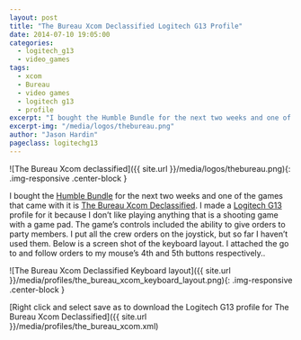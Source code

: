 ```yaml
---
layout: post
title: "The Bureau Xcom Declassified Logitech G13 Profile"
date: 2014-07-10 19:05:00
categories:
  - logitech_g13
  - video_games
tags:
  - xcom
  - Bureau
  - video games
  - logitech g13
  - profile
excerpt: "I bought the Humble Bundle for the next two weeks and one of the games that came with it is The Bureau Xcom Declassified. I made a Logitech G13 profile for it because I don’t like playing anything that is a shooting game with a game pad."
excerpt-img: "/media/logos/thebureau.png"
author: "Jason Hardin"
pageclass: logitechg13
---
```

![The Bureau Xcom declassified]({{ site.url }}/media/logos/thebureau.png){: .img-responsive .center-block }

I bought the [Humble Bundle](https://www.humblebundle.com/) for the next two weeks and one of the games that came with it is [The Bureau Xcom Declassified](http://www.thebureau-game.com/us/). I made a [Logitech G13](http://gaming.logitech.com/en-us/product/g13-advanced-gameboard) profile for it because I don’t like playing anything that is a shooting game with a game pad. The game’s controls included the ability to give orders to party members. I put all the crew orders on the joystick, but so far I haven’t used them. Below is a screen shot of the keyboard layout. I attached the go to and follow orders to my mouse’s 4th and 5th buttons respectively..

![The Bureau Xcom Declassified Keyboard layout]({{ site.url }}/media/profiles/the_bureau_xcom_keyboard_layout.png){: .img-responsive .center-block }

[Right click and select save as to download the Logitech G13 profile for The Bureau Xcom Declassified]({{ site.url }}/media/profiles/the_bureau_xcom.xml)

